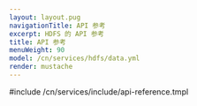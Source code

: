 ```yaml
---
layout: layout.pug
navigationTitle: API 参考
excerpt: HDFS 的 API 参考
title: API 参考
menuWeight: 90
model: /cn/services/hdfs/data.yml
render: mustache
---
```


#include /cn/services/include/api-reference.tmpl
